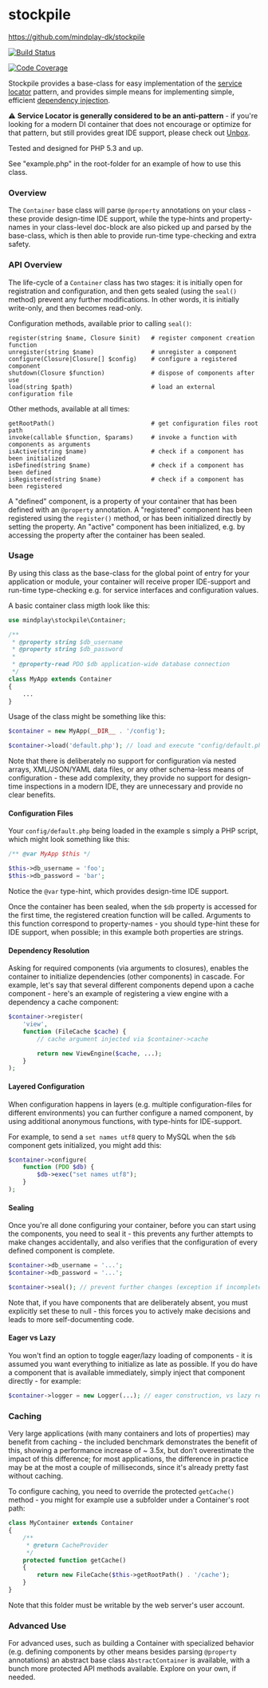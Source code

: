 stockpile
=========

https://github.com/mindplay-dk/stockpile

[![Build Status](https://travis-ci.org/mindplay-dk/stockpile.png)](https://travis-ci.org/mindplay-dk/stockpile)

[![Code Coverage](https://scrutinizer-ci.com/g/mindplay-dk/stockpile/badges/coverage.png?b=master)](https://scrutinizer-ci.com/g/mindplay-dk/stockpile/?branch=master)

Stockpile provides a base-class for easy implementation of the [service locator](http://en.wikipedia.org/wiki/Service_locator_pattern)
pattern, and provides simple means for implementing simple, efficient [dependency injection](http://en.wikipedia.org/wiki/Dependency_injection).

:warning: **Service Locator is generally considered to be an anti-pattern** - if you're looking for a modern DI container 
that does not encourage or optimize for that pattern, but still provides great IDE support,
please check out [Unbox](https://github.com/mindplay-dk/unbox).

Tested and designed for PHP 5.3 and up.

See "example.php" in the root-folder for an example of how to use this class.


### Overview

The `Container` base class will parse `@property` annotations on your class - these
provide design-time IDE support, while the type-hints and property-names in your
class-level doc-block are also picked up and parsed by the base-class, which is then
able to provide run-time type-checking and extra safety.


### API Overview

The life-cycle of a `Container` class has two stages: it is initially open for
registration and configuration, and then gets sealed (using the `seal()` method)
prevent any further modifications. In other words, it is initially write-only,
and then becomes read-only.

Configuration methods, available prior to calling `seal()`:

    register(string $name, Closure $init)   # register component creation function
    unregister(string $name)                # unregister a component
    configure(Closure|Closure[] $config)    # configure a registered component
    shutdown(Closure $function)             # dispose of components after use
    load(string $path)                      # load an external configuration file

Other methods, available at all times:

    getRootPath()                           # get configuration files root path
    invoke(callable $function, $params)     # invoke a function with components as arguments
    isActive(string $name)                  # check if a component has been initialized
    isDefined(string $name)                 # check if a component has been defined                 
    isRegistered(string $name)              # check if a component has been registered

A "defined" component, is a property of your container that has been defined with
an `@property` annotation. A "registered" component has been registered using the
`register()` method, or has been initialized directly by setting the property.
An "active" component has been initialized, e.g. by accessing the property after
the container has been sealed.


### Usage

By using this class as the base-class for the global point of entry for your
application or module, your container will receive proper IDE-support and
run-time type-checking e.g. for service interfaces and configuration values.

A basic container class migth look like this: 

```PHP
use mindplay\stockpile\Container;

/**
 * @property string $db_username
 * @property string $db_password
 *
 * @property-read PDO $db application-wide database connection
 */
class MyApp extends Container
{
    ...
}
```

Usage of the class might be something like this:

```PHP
$container = new MyApp(__DIR__ . '/config');

$container->load('default.php'); // load and execute "config/default.php"
```

Note that there is deliberately no support for configuration via nested arrays,
XML/JSON/YAML data files, or any other schema-less means of configuration - these
add complexity, they provide no support for design-time inspections in a modern IDE,
they are unnecessary and provide no clear benefits.


#### Configuration Files

Your `config/default.php` being loaded in the example s simply a PHP script, which
might look something like this:

```PHP
/** @var MyApp $this */

$this->db_username = 'foo';
$this->db_password = 'bar';
```

Notice the `@var` type-hint, which provides design-time IDE support.

Once the container has been sealed, when the `$db` property is accessed for
the first time, the registered creation function will be called. Arguments
to this function correspond to property-names - you should type-hint these
for IDE support, when possible; in this example both properties are strings.


#### Dependency Resolution

Asking for required components (via arguments to closures), enables the
container to initialize dependencies (other components) in cascade. For example,
let's say that several different components depend upon a cache component - here's
an example of registering a view engine with a dependency a cache component:

```PHP
$container->register(
    'view',
    function (FileCache $cache) {
        // cache argument injected via $container->cache

        return new ViewEngine($cache, ...);
    }
);
```


#### Layered Configuration

When configuration happens in layers (e.g. multiple configuration-files for
different environments) you can further configure a named component, by using
additional anonymous functions, with type-hints for IDE-support.

For example, to send a `set names utf8` query to MySQL when the `$db` component
gets initialized, you might add this:

```PHP
$container->configure(
    function (PDO $db) {
        $db->exec("set names utf8");
    }
);
```


#### Sealing

Once you're all done configuring your container, before you can start using the
components, you need to seal it - this prevents any further attempts to make
changes accidentally, and also verifies that the configuration of every defined
component is complete.

```PHP
$container->db_username = '...';
$container->db_password = '...';

$container->seal(); // prevent further changes (exception if incomplete)
```

Note that, if you have components that are deliberately absent, you must
explicitly set these to null - this forces you to actively make decisions
and leads to more self-documenting code.


#### Eager vs Lazy

You won't find an option to toggle eager/lazy loading of components - it is
assumed you want everything to initialize as late as possible. If you do have
a component that is available immediately, simply inject that component
directly - for example:

```PHP
$container->logger = new Logger(...); // eager construction, vs lazy register()
```


### Caching

Very large applications (with many containers and lots of properties) may benefit
from caching - the included benchmark demonstrates the benefit of this, showing
a performance increase of ~ 3.5x, but don't overestimate the impact of this
difference; for most applications, the difference in practice may be at the most
a couple of milliseconds, since it's already pretty fast without caching.

To configure caching, you need to override the protected `getCache()` method -
you might for example use a subfolder under a Container's root path:

```PHP
class MyContainer extends Container
{
    /**
     * @return CacheProvider
     */
    protected function getCache()
    {
        return new FileCache($this->getRootPath() . '/cache');
    }
}
```

Note that this folder must be writable by the web server's user account.


### Advanced Use

For advanced uses, such as building a Container with specialized behavior (e.g.
defining components by other means besides parsing `@property` annotations) an
abstract base class `AbstractContainer` is available, with a bunch more protected
API methods available. Explore on your own, if needed.
